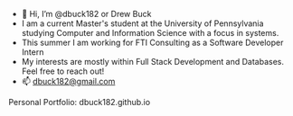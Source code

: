 - 👋 Hi, I’m @dbuck182 or Drew Buck
- I am a current Master's student at the University of Pennsylvania studying Computer and Information Science with a focus in systems.
- This summer I am working for FTI Consulting as a Software Developer Intern
- My interests are mostly within Full Stack Development and Databases. Feel free to reach out!
- 📫 dbuck182@gmail.com

Personal Portfolio: dbuck182.github.io  

<!---
dbuck182/dbuck182 is a ✨ special ✨ repository because its `README.md` (this file) appears on your GitHub profile.
You can click the Preview link to take a look at your changes.
--->

